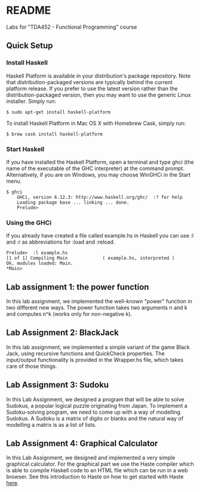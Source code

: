 # README #

Labs for "TDA452 - Functional Programming" course

## Quick Setup ##

### Install Haskell ###
Haskell Platform is available in your distribution's package repository. Note that distribution-packaged versions are typically behind the current platform release. If you prefer to use the latest version rather than the distribution-packaged version, then you may want to use the generic Linux installer. Simply run:
```
$ sudo apt-get install haskell-platform
```

To install Haskell Platform in Mac OS X with Homebrew Cask, simply run:
```
$ brew cask install haskell-platform
```

### Start Haskell ###
If you have installed the Haskell Platform, open a terminal and type ghci (the name of the executable of the GHC interpreter) at the command prompt. Alternatively, if you are on Windows, you may choose WinGHCi in the Start menu.
```
$ ghci
    GHCi, version 6.12.3: http://www.haskell.org/ghc/  :? for help
    Loading package base ... linking ... done.
    Prelude>
```

### Using the GHCi ###
If you already have created a file called example.hs in Haskell you can use :l and :r as abbreviations for :load and :reload.
```
Prelude>  :l example.hs
[1 of 1] Compiling Main             ( example.hs, interpreted )
Ok, modules loaded: Main.
*Main>
```

## Lab assignment 1: the power function ##

In this lab assignment, we implemented the well-known "power" function in two different new ways. The power function takes two arguments n and k and computes n^k (works only for non-negative k).


## Lab Assignment 2: BlackJack ##

In this lab assignment, we implemented a simple variant of the game Black Jack, using recursive functions and QuickCheck properties. The input/output functionality is provided in the Wrapper.hs file, which takes care of those things.


## Lab Assignment 3: Sudoku ##

In this Lab Assignment, we designed a program that will be able to solve Sudokus, a popular logical puzzle originating from Japan. To implement a Sudoku-solving program, we need to come up with a way of modelling Sudokus. A Sudoku is a matrix of digits or blanks and the natural way of modelling a matrix is as a list of lists.

## Lab Assignment 4: Graphical Calculator ##

In this Lab Assignment, we designed and implemented a very simple graphical calculator. For the graphical part we use the Haste compiler which is able to compile Haskell code to an HTML file which can be run in a web browser. See this introduction to Haste on how to get started with Haste [here](http://https://haste-lang.org/).

